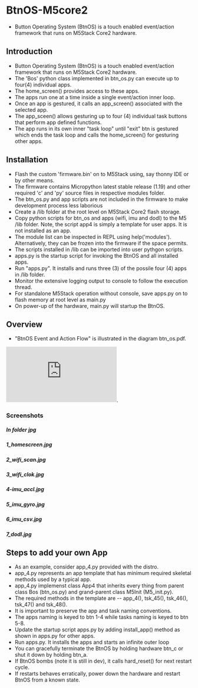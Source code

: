 # BtnOS-M5core2
* Button Operating System (BtnOS) is a touch enabled event/action framework that runs on M5Stack Core2 hardware.
## Introduction
* Button Operating System (BtnOS) is a touch enabled event/action framework that runs on M5Stack Core2 hardware.
* The 'Bos' python class implemented in btn_os.py can execute up to four(4) individual apps.
* The home_screen() provides access to these apps.
* The apps run one at a time inside a single event/action inner loop.
* Once an app is gestured, it calls an app_screen() associated with the selected app.
* The app_sceen() allows gesturing up to four (4) individual task buttons that perform app defined functions.
* The app runs in its own inner "task loop" until "exit" btn is gestured which ends the task loop and calls the home_screen() for gesturing other apps.

## Installation
* Flash the custom 'firmware.bin' on to M5Stack using, say thonny IDE or by other means.
* The firmware contains Micropython latest stable release (1.19) and other required 'c' and 'py' source files in respective modules folder.
* The btn_os.py and app scripts are not included in the firmware to make development process less laborious
* Create a /lib folder at the root level on M5Stack Core2 flash storage.
* Copy python scripts for btn_os and apps (wifi, imu and dodl) to the M5 /lib folder. Note, the script app4 is simply a template for user apps. It is not installed as an app.
* The module list can be inspected in REPL using help('modules'). Alternatively, they can be frozen into the firmware if the space permits.
* The scripts installed in /lib can be imported into user pythgon scripts.
* apps.py is the startup script for invoking the BtnOS and all installed apps.
* Run  "apps.py". It installs and runs three (3) of the possile four (4) apps in /lib folder.
* Monitor the extensive logging output to console to follow the execution thread.
* For standalone M5Stack operation without console, save apps.py on to flash memory at root level as main.py
* On power-up of the hardware, main.py will startup the BtnOS.

## Overview
* "BtnOS Event and Action Flow" is illustrated in the diagram btn_os.pdf.

![Image](https://github.com/bachipeachy/BtnOS-M5core2/blob/master/btn_os.pdf).

### Screenshots
##### In folder jpg
##### 1_homescreen.jpg
##### 2_wifi_scan.jpg
##### 3_wifi_clok.jpg
##### 4-imu_accl.jpg
##### 5_imu_gyro.jpg
##### 6_imu_csv.jpg
##### 7_dodl.jpg

## Steps to add your own App
* As an example, consider app_4.py provided with the distro.
* app_4.py represents an app template that has minimum required skeletal methods used by a typical app.
* app_4.py implemenst class App4 that inherits every thing from parent class Bos (btn_os.py) and grand-parent class M5Init (M5_init.py).
* The required methods in the template are -- app_4(), tsk_45(), tsk_46(), tsk_47() and tsk_48().
* It is important to preserve the app and task naming conventions.
* The apps naming is keyed to btn 1-4 while tasks naming is keyed to btn 5-8.
* Update the startup script apps.py by adding install_app() method as shown in apps.py for other apps.
* Run apps.py. It installs the apps and starts an infinite outer loop
* You can gracefully terminate the BtnOS by holding hardware btn_c or shut it down by holding btn_a.
* If BtnOS bombs (note it is still in dev), it calls hard_reset() for next restart cycle.
* If restarts behaves erratically, power down the hardware and restart BtnOS from a known state.